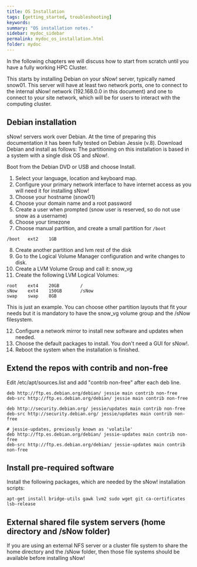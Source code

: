 ```yaml
---
title: OS Installation
tags: [getting_started, troubleshooting]
keywords:
summary: "OS installation notes."
sidebar: mydoc_sidebar
permalink: mydoc_os_installation.html
folder: mydoc
---
```

In the following chapters we will discuss how to start from scratch until you have a fully working HPC Cluster.

This starts by installing Debian on your sNow! server, typically named snow01. This server will have at least two network ports, one to connect to the internal sNow! network (192.168.0.0 in this document) and one to connect to your site network, which will be for users to interact with the computing cluster.

## Debian installation
sNow! servers work over Debian. At the time of preparing this documentation it has been fully tested on Debian Jessie (v.8).
Download Debian and install as follows:
The partitioning on this installation is based in a system with a single disk OS and sNow!.

Boot from the Debian DVD or USB and choose Install.
1. Select your language, location and keyboard map.
2. Configure your primary network interface to have internet access as you will need it for installing sNow!
3. Choose your hostname (snow01)
4. Choose your domain name and a root password
5. Create a user when prompted (snow user is reserved, so do not use snow as a username)
6. Choose your timezone
7. Choose manual partition, and create a small partition for ```/boot```

```
/boot	ext2	1GB
```
8. Create another partition and lvm	rest of the disk
9. Go to the Logical Volume Manager configuration and write changes to disk.
10. Create a LVM Volume Group and call it: snow_vg
11. Create the following LVM Logical Volumes:

```
root	ext4	20GB		/
sNow	ext4	150GB		/sNow
swap	swap	8GB
```
This is just an example. You can choose other partition layouts that fit your needs but it is mandatory to have the snow_vg volume group and the /sNow filesystem.

12. Configure a network mirror to install new software and updates when needed.
13. Choose the default packages to install. You don't need a GUI for sNow!.
14. Reboot the system when the installation is finished.

## Extend the repos with contrib and non-free 
Edit /etc/apt/sources.list and add "contrib non-free" after each deb line.

```
deb http://ftp.es.debian.org/debian/ jessie main contrib non-free
deb-src http://ftp.es.debian.org/debian/ jessie main contrib non-free

deb http://security.debian.org/ jessie/updates main contrib non-free
deb-src http://security.debian.org/ jessie/updates main contrib non-free

# jessie-updates, previously known as 'volatile'
deb http://ftp.es.debian.org/debian/ jessie-updates main contrib non-free
deb-src http://ftp.es.debian.org/debian/ jessie-updates main contrib non-free
```
## Install pre-required software
Install the following packages, which are needed by the sNow! installation scripts:

```
apt-get install bridge-utils gawk lvm2 sudo wget git ca-certificates lsb-release
```

## External shared file system servers (home directory and /sNow folder)
If you are using an external NFS server or a cluster file system to share the home directory and the /sNow folder, then those file systems should be available before installing sNow!


